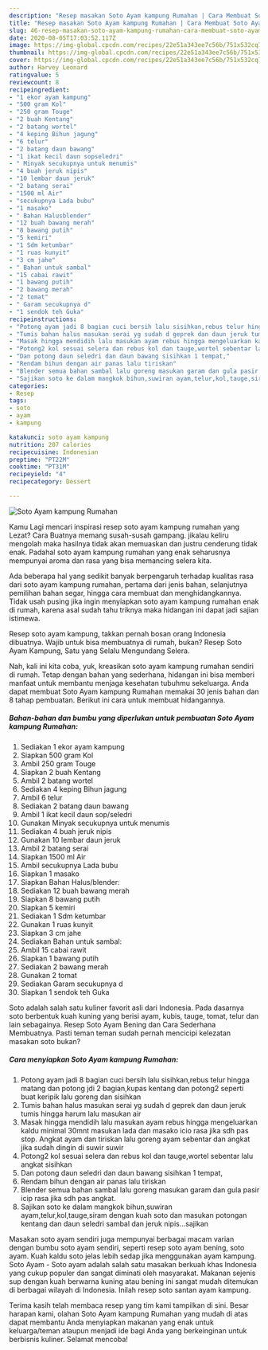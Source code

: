 ```yaml
---
description: "Resep masakan Soto Ayam kampung Rumahan | Cara Membuat Soto Ayam kampung Rumahan Yang Lezat Sekali"
title: "Resep masakan Soto Ayam kampung Rumahan | Cara Membuat Soto Ayam kampung Rumahan Yang Lezat Sekali"
slug: 46-resep-masakan-soto-ayam-kampung-rumahan-cara-membuat-soto-ayam-kampung-rumahan-yang-lezat-sekali
date: 2020-08-05T17:03:52.117Z
image: https://img-global.cpcdn.com/recipes/22e51a343ee7c56b/751x532cq70/soto-ayam-kampung-rumahan-foto-resep-utama.jpg
thumbnail: https://img-global.cpcdn.com/recipes/22e51a343ee7c56b/751x532cq70/soto-ayam-kampung-rumahan-foto-resep-utama.jpg
cover: https://img-global.cpcdn.com/recipes/22e51a343ee7c56b/751x532cq70/soto-ayam-kampung-rumahan-foto-resep-utama.jpg
author: Harvey Leonard
ratingvalue: 5
reviewcount: 8
recipeingredient:
- "1 ekor ayam kampung"
- "500 gram Kol"
- "250 gram Touge"
- "2 buah Kentang"
- "2 batang wortel"
- "4 keping Bihun jagung"
- "6 telur"
- "2 batang daun bawang"
- "1 ikat kecil daun sopseledri"
- " Minyak secukupnya untuk menumis"
- "4 buah jeruk nipis"
- "10 lembar daun jeruk"
- "2 batang serai"
- "1500 ml Air"
- "secukupnya Lada bubu"
- "1 masako"
- " Bahan Halusblender"
- "12 buah bawang merah"
- "8 bawang putih"
- "5 kemiri"
- "1 Sdm ketumbar"
- "1 ruas kunyit"
- "3 cm jahe"
- " Bahan untuk sambal"
- "15 cabai rawit"
- "1 bawang putih"
- "2 bawang merah"
- "2 tomat"
- " Garam secukupnya d"
- "1 sendok teh Guka"
recipeinstructions:
- "Potong ayam jadi 8 bagian cuci bersih lalu sisihkan,rebus telur hingga matang dan potong jdi 2 bagian,kupas kentang dan potong2 seperti buat keripik lalu goreng dan sisihkan"
- "Tumis bahan halus masukan serai yg sudah d geprek dan daun jeruk tumis hingga harum lalu masukan air"
- "Masak hingga mendidih lalu masukan ayam rebus hingga mengeluarkan kaldu minimal 30mnt masukan lada dan masako icio rasa jika sdh pas stop. Angkat ayam dan tiriskan lalu goreng ayam sebentar dan angkat jika sudah dingin di suwir suwir"
- "Potong2 kol sesuai selera dan rebus kol dan tauge,wortel sebentar lalu angkat sisihkan"
- "Dan potong daun seledri dan daun bawang sisihkan 1 tempat,"
- "Rendam bihun dengan air panas lalu tiriskan"
- "Blender semua bahan sambal lalu goreng masukan garam dan gula pasir icip rasa jika sdh pas angkat."
- "Sajikan soto ke dalam mangkok bihun,suwiran ayam,telur,kol,tauge,siram dengan kuah soto dan masukan potongan kentang dan daun seledri sambal dan jeruk nipis...sajikan"
categories:
- Resep
tags:
- soto
- ayam
- kampung

katakunci: soto ayam kampung 
nutrition: 207 calories
recipecuisine: Indonesian
preptime: "PT22M"
cooktime: "PT31M"
recipeyield: "4"
recipecategory: Dessert

---
```



![Soto Ayam kampung Rumahan](https://img-global.cpcdn.com/recipes/22e51a343ee7c56b/751x532cq70/soto-ayam-kampung-rumahan-foto-resep-utama.jpg)

Kamu Lagi mencari inspirasi resep soto ayam kampung rumahan yang Lezat? Cara Buatnya memang susah-susah gampang. jikalau keliru mengolah maka hasilnya tidak akan memuaskan dan justru cenderung tidak enak. Padahal soto ayam kampung rumahan yang enak seharusnya mempunyai aroma dan rasa yang bisa memancing selera kita.

Ada beberapa hal yang sedikit banyak berpengaruh terhadap kualitas rasa dari soto ayam kampung rumahan, pertama dari jenis bahan, selanjutnya pemilihan bahan segar, hingga cara membuat dan menghidangkannya. Tidak usah pusing jika ingin menyiapkan soto ayam kampung rumahan enak di rumah, karena asal sudah tahu triknya maka hidangan ini dapat jadi sajian istimewa.

Resep soto ayam kampung, takkan pernah bosan orang Indonesia dibuatnya. Wajib untuk bisa membuatnya di rumah, bukan? Resep Soto Ayam Kampung, Satu yang Selalu Mengundang Selera.


Nah, kali ini kita coba, yuk, kreasikan soto ayam kampung rumahan sendiri di rumah. Tetap dengan bahan yang sederhana, hidangan ini bisa memberi manfaat untuk membantu menjaga kesehatan tubuhmu sekeluarga. Anda dapat membuat Soto Ayam kampung Rumahan memakai 30 jenis bahan dan 8 tahap pembuatan. Berikut ini cara untuk membuat hidangannya.

<!--inarticleads1-->

##### Bahan-bahan dan bumbu yang diperlukan untuk pembuatan Soto Ayam kampung Rumahan:

1. Sediakan 1 ekor ayam kampung
1. Siapkan 500 gram Kol
1. Ambil 250 gram Touge
1. Siapkan 2 buah Kentang
1. Ambil 2 batang wortel
1. Sediakan 4 keping Bihun jagung
1. Ambil 6 telur
1. Sediakan 2 batang daun bawang
1. Ambil 1 ikat kecil daun sop/seledri
1. Gunakan  Minyak secukupnya untuk menumis
1. Sediakan 4 buah jeruk nipis
1. Gunakan 10 lembar daun jeruk
1. Ambil 2 batang serai
1. Siapkan 1500 ml Air
1. Ambil secukupnya Lada bubu
1. Siapkan 1 masako
1. Siapkan  Bahan Halus/blender:
1. Sediakan 12 buah bawang merah
1. Siapkan 8 bawang putih
1. Siapkan 5 kemiri
1. Sediakan 1 Sdm ketumbar
1. Gunakan 1 ruas kunyit
1. Siapkan 3 cm jahe
1. Sediakan  Bahan untuk sambal:
1. Ambil 15 cabai rawit
1. Siapkan 1 bawang putih
1. Sediakan 2 bawang merah
1. Gunakan 2 tomat
1. Sediakan  Garam secukupnya d
1. Siapkan 1 sendok teh Guka


Soto adalah salah satu kuliner favorit asli dari Indonesia. Pada dasarnya soto berbentuk kuah kuning yang berisi ayam, kubis, tauge, tomat, telur dan lain sebagainya. Resep Soto Ayam Bening dan Cara Sederhana Membuatnya. Pasti teman teman sudah pernah mencicipi kelezatan masakan soto bukan? 

<!--inarticleads2-->

##### Cara menyiapkan Soto Ayam kampung Rumahan:

1. Potong ayam jadi 8 bagian cuci bersih lalu sisihkan,rebus telur hingga matang dan potong jdi 2 bagian,kupas kentang dan potong2 seperti buat keripik lalu goreng dan sisihkan
1. Tumis bahan halus masukan serai yg sudah d geprek dan daun jeruk tumis hingga harum lalu masukan air
1. Masak hingga mendidih lalu masukan ayam rebus hingga mengeluarkan kaldu minimal 30mnt masukan lada dan masako icio rasa jika sdh pas stop. Angkat ayam dan tiriskan lalu goreng ayam sebentar dan angkat jika sudah dingin di suwir suwir
1. Potong2 kol sesuai selera dan rebus kol dan tauge,wortel sebentar lalu angkat sisihkan
1. Dan potong daun seledri dan daun bawang sisihkan 1 tempat,
1. Rendam bihun dengan air panas lalu tiriskan
1. Blender semua bahan sambal lalu goreng masukan garam dan gula pasir icip rasa jika sdh pas angkat.
1. Sajikan soto ke dalam mangkok bihun,suwiran ayam,telur,kol,tauge,siram dengan kuah soto dan masukan potongan kentang dan daun seledri sambal dan jeruk nipis...sajikan


Masakan soto ayam sendiri juga mempunyai berbagai macam varian dengan bumbu soto ayam sendiri, seperti resep soto ayam bening, soto ayam. Kuah kaldu soto jelas lebih sedap jika menggunakan ayam kampung. Soto Ayam - Soto ayam adalah salah satu masakan berkuah khas Indonesia yang cukup populer dan sangat diminati oleh masyarakat. Makanan sejenis sup dengan kuah berwarna kuning atau bening ini sangat mudah ditemukan di berbagai wilayah di Indonesia. Inilah resep soto santan ayam kampung. 

Terima kasih telah membaca resep yang tim kami tampilkan di sini. Besar harapan kami, olahan Soto Ayam kampung Rumahan yang mudah di atas dapat membantu Anda menyiapkan makanan yang enak untuk keluarga/teman ataupun menjadi ide bagi Anda yang berkeinginan untuk berbisnis kuliner. Selamat mencoba!
